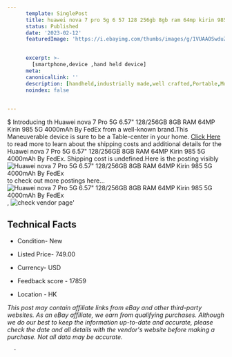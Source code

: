 ```yaml
---
      template: SinglePost
      title: huawei nova 7 pro 5g 6 57 128 256gb 8gb ram 64mp kirin 985 5g 4000mah by fedex
      status: Published
      date: '2023-02-12'
      featuredImage: 'https://i.ebayimg.com/thumbs/images/g/1VUAAOSwduZgVEj6/s-l225.jpg'
       

      excerpt: >-
        [smartphone,device ,hand held device]
      meta:
      canonicalLink: ''
      description: [handheld,industrially made,well crafted,Portable,Mobile,Compact,Convenient,Lightweight,Maneuverable,Man-portable,Miniature,Carriable,Hand-held,Light,Holdable,Transportable,Mobile device,Pocket-sized,On-the-go,Wireless,Cordless,Compact size,Convenient size, smartphone,device ,hand held device]
      noindex: false
      

---
```

$
      Introducing th Huawei nova 7 Pro 5G 6.57" 128/256GB 8GB RAM 64MP Kirin 985 5G 4000mAh By FedEx from a well-known brand.This Maneuverable device  is sure to be a Table-center in your home. [Click Here](https://www.ebay.com/itm/224391888165?hash=item343ecc7d25%3Ag%3A1VUAAOSwduZgVEj6&mkevt=1&mkcid=1&mkrid=711-53200-19255-0&campid=%253CePNCampaignId%253E&customid=%253CreferenceId%253E&toolid=10049) to read more to learn about the shipping costs and additional details for the Huawei nova 7 Pro 5G 6.57" 128/256GB 8GB RAM 64MP Kirin 985 5G 4000mAh By FedEx. Shipping cost is undefined.Here is the posting visibly ![Huawei nova 7 Pro 5G 6.57" 128/256GB 8GB RAM 64MP Kirin 985 5G 4000mAh By FedEx](https://i.ebayimg.com/thumbs/images/g/1VUAAOSwduZgVEj6/s-l225.jpg) to check out more postings here... ![Huawei nova 7 Pro 5G 6.57" 128/256GB 8GB RAM 64MP Kirin 985 5G 4000mAh By FedEx](https://i.ebayimg.com/images/g/1VUAAOSwduZgVEj6/s-l1200.jpg), ![check vendor page]()'

      

 ## Technical Facts 



     
      

 - Condition- New 


      

 - Listed Price- 749.00 


      

 - Currency- USD 


      

 - Feedback score - 17859 


      

 - Location - HK 


      
      

 *_This post may contain affiliate links from eBay and other third-party websites. As an eBay affiliate, we earn from qualifying purchases. Although we do our best to keep the information up-to-date and accurate, please check the date and all details with the vendor's website before making a purchase. Not all data may be accurate._*




      -
